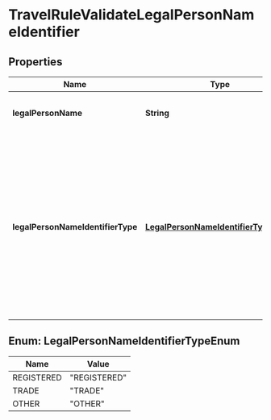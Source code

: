 

# TravelRuleValidateLegalPersonNameIdentifier


## Properties

| Name | Type | Description | Notes |
|------------ | ------------- | ------------- | -------------|
|**legalPersonName** | **String** | Name by which the legal person is known. |  [optional] |
|**legalPersonNameIdentifierType** | [**LegalPersonNameIdentifierTypeEnum**](#LegalPersonNameIdentifierTypeEnum) | Specifies the type of name for a legal person. Acceptable values are: - &#39;REGISTERED&#39;: The official registered name. - &#39;TRADE&#39;: A trading name or DBA (Doing Business As) name. - &#39;OTHER&#39;: Any other type of name. |  [optional] |



## Enum: LegalPersonNameIdentifierTypeEnum

| Name | Value |
|---- | -----|
| REGISTERED | &quot;REGISTERED&quot; |
| TRADE | &quot;TRADE&quot; |
| OTHER | &quot;OTHER&quot; |



